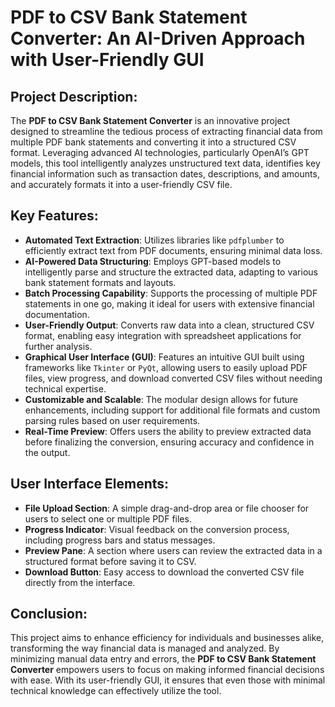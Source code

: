 # PDF to CSV Bank Statement Converter: An AI-Driven Approach with User-Friendly GUI

## Project Description:
The **PDF to CSV Bank Statement Converter** is an innovative project designed to streamline the tedious process of extracting financial data from multiple PDF bank statements and converting it into a structured CSV format. Leveraging advanced AI technologies, particularly OpenAI’s GPT models, this tool intelligently analyzes unstructured text data, identifies key financial information such as transaction dates, descriptions, and amounts, and accurately formats it into a user-friendly CSV file.

## Key Features:
- **Automated Text Extraction**: Utilizes libraries like `pdfplumber` to efficiently extract text from PDF documents, ensuring minimal data loss.
- **AI-Powered Data Structuring**: Employs GPT-based models to intelligently parse and structure the extracted data, adapting to various bank statement formats and layouts.
- **Batch Processing Capability**: Supports the processing of multiple PDF statements in one go, making it ideal for users with extensive financial documentation.
- **User-Friendly Output**: Converts raw data into a clean, structured CSV format, enabling easy integration with spreadsheet applications for further analysis.
- **Graphical User Interface (GUI)**: Features an intuitive GUI built using frameworks like `Tkinter` or `PyQt`, allowing users to easily upload PDF files, view progress, and download converted CSV files without needing technical expertise.
- **Customizable and Scalable**: The modular design allows for future enhancements, including support for additional file formats and custom parsing rules based on user requirements.
- **Real-Time Preview**: Offers users the ability to preview extracted data before finalizing the conversion, ensuring accuracy and confidence in the output.

## User Interface Elements:
- **File Upload Section**: A simple drag-and-drop area or file chooser for users to select one or multiple PDF files.
- **Progress Indicator**: Visual feedback on the conversion process, including progress bars and status messages.
- **Preview Pane**: A section where users can review the extracted data in a structured format before saving it to CSV.
- **Download Button**: Easy access to download the converted CSV file directly from the interface.

## Conclusion:
This project aims to enhance efficiency for individuals and businesses alike, transforming the way financial data is managed and analyzed. By minimizing manual data entry and errors, the **PDF to CSV Bank Statement Converter** empowers users to focus on making informed financial decisions with ease. With its user-friendly GUI, it ensures that even those with minimal technical knowledge can effectively utilize the tool.
